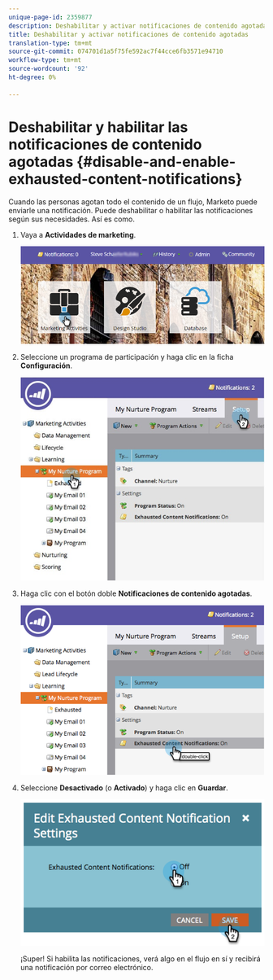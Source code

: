 ```yaml
---
unique-page-id: 2359877
description: Deshabilitar y activar notificaciones de contenido agotadas - Documentos de marketing - Documentación del producto
title: Deshabilitar y activar notificaciones de contenido agotadas
translation-type: tm+mt
source-git-commit: 074701d1a5f75fe592ac7f44cce6fb3571e94710
workflow-type: tm+mt
source-wordcount: '92'
ht-degree: 0%

---
```



# Deshabilitar y habilitar las notificaciones de contenido agotadas {#disable-and-enable-exhausted-content-notifications}

Cuando las personas agotan todo el contenido de un flujo, Marketo puede enviarle una notificación. Puede deshabilitar o habilitar las notificaciones según sus necesidades. Así es como.

1. Vaya a **Actividades de marketing**.

   ![](assets/login-marketing-activities-1.png)

1. Seleccione un programa de participación y haga clic en la ficha **Configuración**.

   ![](assets/setuptab.jpg)

1. Haga clic con el botón doble **Notificaciones de contenido agotadas**.

   ![](assets/image2014-9-15-17-3a28-3a11.png)

1. Seleccione **Desactivado** (o **Activado**) y haga clic en **Guardar**.

   ![](assets/image2014-9-15-17-3a28-3a15.png)

   ¡Super! Si habilita las notificaciones, verá algo en el flujo en sí y recibirá una notificación por correo electrónico.
